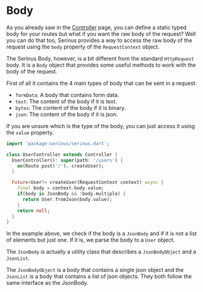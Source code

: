 # Body

As you already saw in the [Controller](/controllers) page, you can define a static typed body for your routes but what if you want the raw body of the request?
Well you can do that too, Serinus provides a way to access the raw body of the request using the `body` property of the `RequestContext` object.

The Serinus Body, however, is a bit different from the standard `HttpRequest` body. It is a `Body` object that provides some useful methods to work with the body of the request.

First of all it contains the 4 main types of body that can be sent in a request:

- `formData`: A body that contains form data.
- `text`: The content of the body if it is text.
- `bytes`: The content of the body if it is binary.
- `json`: The content of the body if it is json.

If you are unsure which is the type of the body, you can just access it using the `value` property.

```dart
import 'package:serinus/serinus.dart';

class UserController extends Controller {
  UserController(): super(path: '/users') {
	on(Route.post('/'), createUser);
  }

  Future<User?> createUser(RequestContext context) async {
	final body = context.body.value;
	if(body is JsonBody && !body.multiple) {
	  return User.fromJson(body.value);
	}
	return null;
  }
}
```

In the example above, we check if the body is a `JsonBody` and if it is not a list of elements but just one. If it is, we parse the body to a `User` object.

The `JsonBody` is actually a utility class that describes a `JsonBodyObject` and a `JsonList`.

The `JsonBodyObject` is a body that contains a single json object and the `JsonList` is a body that contains a list of json objects. They both follow the same interface as the JsonBody.